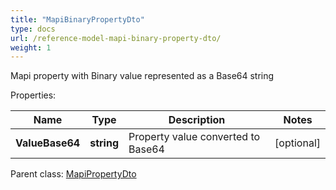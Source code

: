 ```yaml
---
title: "MapiBinaryPropertyDto"
type: docs
url: /reference-model-mapi-binary-property-dto/
weight: 1
---
```

Mapi property with Binary value represented as a Base64 string             

Properties:

Name | Type | Description | Notes
---- | ---- | ----------- | -----
**ValueBase64** | **string** | Property value converted to Base64              | [optional] 

Parent class: [MapiPropertyDto](/email/reference-model-mapi-property-dto/)

